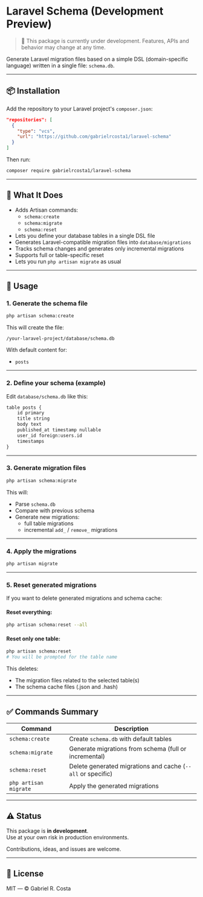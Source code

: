 # Laravel Schema (Development Preview)

> 🧪 This package is currently under development. Features, APIs and behavior may change at any time.

Generate Laravel migration files based on a simple DSL (domain-specific language) written in a single file: `schema.db`.

---

## 📦 Installation

Add the repository to your Laravel project's `composer.json`:

```json
"repositories": [
  {
    "type": "vcs",
    "url": "https://github.com/gabrielrcosta1/laravel-schema"
  }
]
```

Then run:

```bash
composer require gabrielrcosta1/laravel-schema
```

---

## 📁 What It Does

- Adds Artisan commands:
  - `schema:create`
  - `schema:migrate`
  - `schema:reset`
- Lets you define your database tables in a single DSL file
- Generates Laravel-compatible migration files into `database/migrations`
- Tracks schema changes and generates only incremental migrations
- Supports full or table-specific reset
- Lets you run `php artisan migrate` as usual

---

## 🚀 Usage

### 1. Generate the schema file

```bash
php artisan schema:create
```

This will create the file:

```
/your-laravel-project/database/schema.db
```

With default content for:

- `posts`

---

### 2. Define your schema (example)

Edit `database/schema.db` like this:

```txt
table posts {
    id primary
    title string
    body text
    published_at timestamp nullable
    user_id foreign:users.id
    timestamps
}
```

---

### 3. Generate migration files

```bash
php artisan schema:migrate
```

This will:

- Parse `schema.db`
- Compare with previous schema
- Generate new migrations:
  - full table migrations
  - incremental `add_` / `remove_` migrations

---

### 4. Apply the migrations

```bash
php artisan migrate
```

---

### 5. Reset generated migrations

If you want to delete generated migrations and schema cache:

#### Reset everything:

```bash
php artisan schema:reset --all
```

#### Reset only one table:

```bash
php artisan schema:reset
# You will be prompted for the table name
```

This deletes:

- The migration files related to the selected table(s)
- The schema cache files (.json and .hash)

---

## ✅ Commands Summary

| Command               | Description                                                 |
| --------------------- | ----------------------------------------------------------- |
| `schema:create`       | Create `schema.db` with default tables                      |
| `schema:migrate`      | Generate migrations from schema (full or incremental)       |
| `schema:reset`        | Delete generated migrations and cache (`--all` or specific) |
| `php artisan migrate` | Apply the generated migrations                              |

---

## ⚠️ Status

This package is **in development**.  
Use at your own risk in production environments.

Contributions, ideas, and issues are welcome.

---

## 📄 License

MIT — © Gabriel R. Costa

